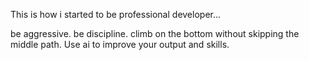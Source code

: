 This is how i started to be professional developer...

be aggressive.
be discipline.
climb on the bottom without skipping the middle path.
Use ai to improve your output and skills.
